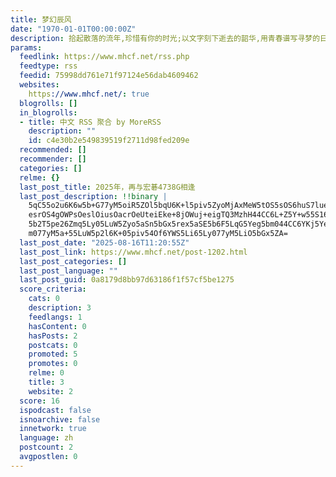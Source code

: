 ```yaml
---
title: 梦幻辰风
date: "1970-01-01T00:00:00Z"
description: 拾起散落的流年,珍惜有你的时光;以文字刻下逝去的韶华,用青春谱写寻梦的日子
params:
  feedlink: https://www.mhcf.net/rss.php
  feedtype: rss
  feedid: 75998dd761e71f97124e56dab4609462
  websites:
    https://www.mhcf.net/: true
  blogrolls: []
  in_blogrolls:
  - title: 中文 RSS 聚合 by MoreRSS
    description: ""
    id: c4e30b2e549839519f2711d98fed209e
  recommended: []
  recommender: []
  categories: []
  relme: {}
  last_post_title: 2025年，再与宏碁4738G相逢
  last_post_description: !!binary |
    5qC55o2u6K6w5b+G77yM5oiR5ZOl5bqU6K+l5piv5ZyoMjAxMeW5tOS5sOS6huS7lueahO
    esrOS4gOWPsOeslOiusOacrOeUteiEke+8jOWuj+eigTQ3MzhH44CC6L+Z5Y+w55S16ISR
    5b2T5pe26Zmq5Ly05LuW5Zyo5aSn5bGx5rex5aSE5b6F5LqG5Yeg5bm044CC6YKj5Yeg5b
    m077yM5a+55LuW5p2l6K+05piv54Of6YWS5Li65Ly077yM5LiO5bGx5ZA=
  last_post_date: "2025-08-16T11:20:55Z"
  last_post_link: https://www.mhcf.net/post-1202.html
  last_post_categories: []
  last_post_language: ""
  last_post_guid: 0a8179d8bb97d63186f1f57cf5be1275
  score_criteria:
    cats: 0
    description: 3
    feedlangs: 1
    hasContent: 0
    hasPosts: 2
    postcats: 0
    promoted: 5
    promotes: 0
    relme: 0
    title: 3
    website: 2
  score: 16
  ispodcast: false
  isnoarchive: false
  innetwork: true
  language: zh
  postcount: 2
  avgpostlen: 0
---
```

